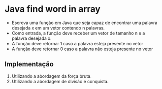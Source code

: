 # Java find word in array

- Escreva uma função em Java que seja capaz de encontrar uma palavra desejada x em um vetor contendo n palavras. 
- Como entrada, a função deve receber um vetor de tamanho n e a palavra desejada x. 
- A função deve retornar 1 caso a palavra esteja presente no vetor
- A função deve retornar 0 caso a palavra não esteja presente no vetor

## Implementação

1. Utilizando a abordagem da força bruta.
2. Utilizando a abordagem de divisão e conquista.

